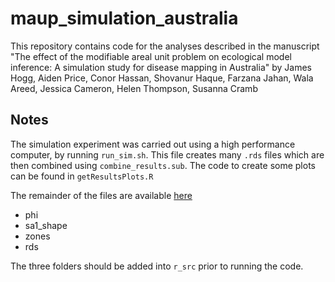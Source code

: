 # maup_simulation_australia

This repository contains code for the analyses described in the manuscript "The effect of the modifiable areal unit problem on ecological model inference: A simulation study for disease mapping in Australia" by James Hogg, Aiden Price, Conor Hassan, Shovanur Haque, Farzana Jahan, Wala Areed, Jessica Cameron, Helen Thompson, Susanna Cramb

## Notes

The simulation experiment was carried out using a high performance computer, by running `run_sim.sh`. This file creates many `.rds` files which are then combined using `combine_results.sub`. The code to create some plots can be found in `getResultsPlots.R`

The remainder of the files are available [here](https://drive.google.com/drive/folders/12vM5dS96Bu8h_juTgOVrt9LP87GRRG5N?usp=sharing)
- phi
- sa1_shape
- zones
- rds

The three folders should be added into `r_src` prior to running the code. 
